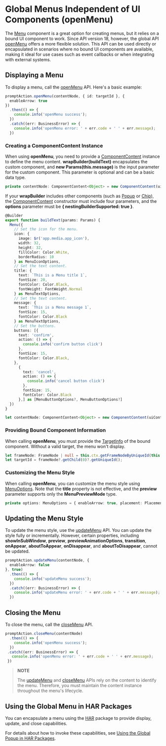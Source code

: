 # Global Menus Independent of UI Components (openMenu)

The [Menu](arkts-popup-and-menu-components-menu.md) component is a great option for creating menus, but it relies on a bound UI component to work. Since API version 18, however, the global API [openMenu](../reference/apis-arkui/arkts-apis-uicontext-promptaction.md#openmenu18) offers a more flexible solution. This API can be used directly or encapsulated in scenarios where no bound UI components are available, making it ideal for use cases such as event callbacks or when integrating with external systems.

## Displaying a Menu

To display a menu, call the [openMenu](../reference/apis-arkui/arkts-apis-uicontext-promptaction.md#openmenu18) API. Here's a basic example:
   
   ```ts
   promptAction.openMenu(contentNode, { id: targetId }, {
     enableArrow: true
   })
     .then(() => {
       console.info('openMenu success');
     })
     .catch((err: BusinessError) => {
       console.info('openMenu error: ' + err.code + ' ' + err.message);
     })
   ```

### Creating a ComponentContent Instance
   
   When using **openMenu**, you need to provide a [ComponentContent](../reference/apis-arkui/js-apis-arkui-ComponentContent.md) instance to define the menu content. **wrapBuilder(buildText)** encapsulates the custom component, and **new Params(this.message)** is the input parameter for the custom component. This parameter is optional and can be a basic data type.
   
   ```ts
   private contentNode: ComponentContent<Object> = new ComponentContent(uiContext, wrapBuilder(buildText), this.message);
   ```
   
   If your **wrapBuilder** includes other components (such as [Popup](../reference/apis-arkui/arkui-ts/ohos-arkui-advanced-Popup.md) or [Chip](../reference/apis-arkui/arkui-ts/ohos-arkui-advanced-Chip.md)), the [ComponentContent](../reference/apis-arkui/js-apis-arkui-ComponentContent.md#componentcontent-1) constructor must include four parameters, and the **options** parameter must be **{ nestingBuilderSupported: true }**.
   
   ```ts
   @Builder
   export function buildText(params: Params) {
     Menu({
       // Set the icon for the menu.
       icon: {
         image: $r('app.media.app_icon'),
         width: 32,
         height: 32,
         fillColor: Color.White,
         borderRadius: 10
       } as MenuIconOptions,
       // Set the text content.
       title: {
         text: `This is a Menu title 1`,
         fontSize: 20,
         fontColor: Color.Black,
         fontWeight: FontWeight.Normal
       } as MenuTextOptions,
       // Set the text content.
       message: {
         text: `This is a Menu message 1`,
         fontSize: 15,
         fontColor: Color.Black
       } as MenuTextOptions,
       // Set the buttons.
       buttons: [{
         text: 'confirm',
         action: () => {
           console.info('confirm button click')
         },
         fontSize: 15,
         fontColor: Color.Black,
       },
         {
           text: 'cancel',
           action: () => {
             console.info('cancel button click')
           },
           fontSize: 15,
           fontColor: Color.Black
         },] as [MenuButtonOptions?, MenuButtonOptions?]
     })
   }
   
   let contentNode: ComponentContent<Object> = new ComponentContent(uiContext, wrapBuilder(buildText), this.message, { nestingBuilderSupported: true });
   ```


### Providing Bound Component Information
   
   When calling **openMenu**, you must provide the [TargetInfo](../reference/apis-arkui/arkts-apis-uicontext-i.md#targetinfo18) of the bound component. Without a valid target, the menu won't display.
   
   ```ts
   let frameNode: FrameNode | null = this.ctx.getFrameNodeByUniqueId(this.getUniqueId());
   let targetId = frameNode?.getChild(0)?.getUniqueId();
   ```

### Customizing the Menu Style
   
   When calling **openMenu**, you can customize the menu style using [MenuOptions](../reference/apis-arkui/arkui-ts/ts-universal-attributes-menu.md#menuoptions10). Note that the **title** property is not effective, and the **preview** parameter supports only the **MenuPreviewMode** type.
   
   ```ts
   private options: MenuOptions = { enableArrow: true, placement: Placement.Bottom };
   ```

## Updating the Menu Style

To update the menu style, use the [updateMenu](../reference/apis-arkui/arkts-apis-uicontext-promptaction.md#updatemenu18) API. You can update the style fully or incrementally. However, certain properties, including **showInSubWindow**, **preview**, **previewAnimationOptions**, **transition**, **onAppear**, **aboutToAppear**, **onDisappear**, and **aboutToDisappear**, cannot be updated.
   
   ```ts
   promptAction.updateMenu(contentNode, {
     enableArrow: false
   }, true)
     .then(() => {
       console.info('updateMenu success');
     })
     .catch((err: BusinessError) => {
       console.info('updateMenu error: ' + err.code + ' ' + err.message);
     })
   ```

## Closing the Menu

To close the menu, call the [closeMenu](../reference/apis-arkui/arkts-apis-uicontext-promptaction.md#closemenu18) API.
   
   ```ts
   promptAction.closeMenu(contentNode)
     .then(() => {
       console.info('openMenu success');
     })
    .catch((err: BusinessError) => {
      console.info('openMenu error: ' + err.code + ' ' + err.message);
    })
   ```

> **NOTE**
>
> The [updateMenu](../reference/apis-arkui/arkts-apis-uicontext-promptaction.md#updatemenu18) and [closeMenu](../reference/apis-arkui/arkts-apis-uicontext-promptaction.md#closemenu18) APIs rely on the content to identify the menu. Therefore, you must maintain the content instance throughout the menu's lifecycle.

## Using the Global Menu in HAR Packages

You can encapsulate a menu using the [HAR](../quick-start/har-package.md) package to provide display, update, and close capabilities.

For details about how to invoke these capabilities, see [Using the Global Popup in HAR Packages](./arkts-popup-and-menu-components-uicontext-popup.md#using-the-global-popup-in-har-packages).
